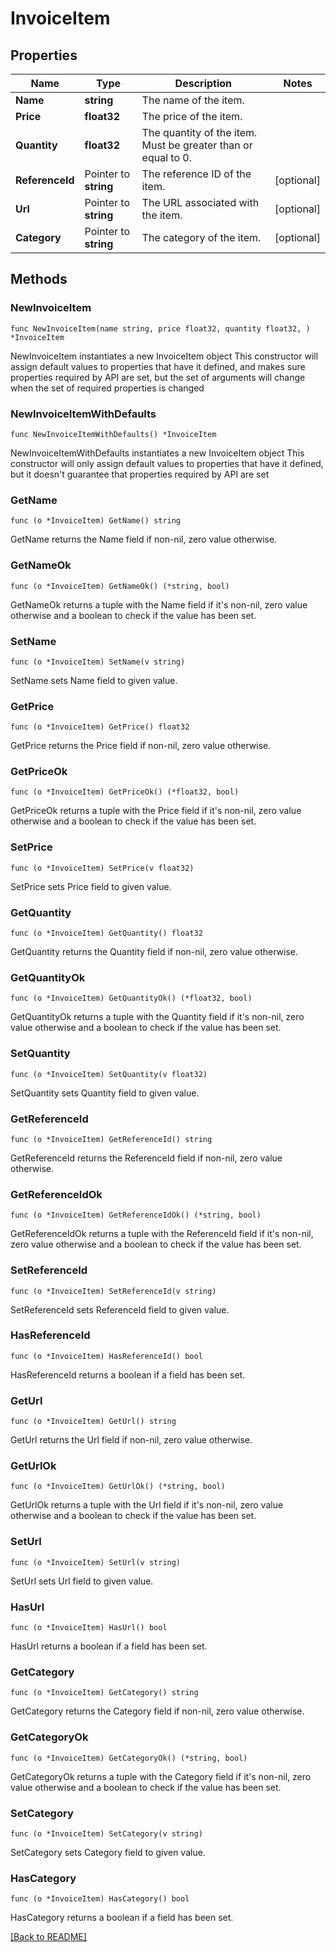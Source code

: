 # InvoiceItem

## Properties

| Name | Type | Description | Notes |
| ------------ | ------------- | ------------- | ------------- |
| **Name** | **string** | The name of the item. |  |
| **Price** | **float32** | The price of the item. |  |
| **Quantity** | **float32** | The quantity of the item. Must be greater than or equal to 0. |  |
| **ReferenceId** | Pointer to **string** | The reference ID of the item. | [optional]  |
| **Url** | Pointer to **string** | The URL associated with the item. | [optional]  |
| **Category** | Pointer to **string** | The category of the item. | [optional]  |

## Methods

### NewInvoiceItem

`func NewInvoiceItem(name string, price float32, quantity float32, ) *InvoiceItem`

NewInvoiceItem instantiates a new InvoiceItem object
This constructor will assign default values to properties that have it defined,
and makes sure properties required by API are set, but the set of arguments
will change when the set of required properties is changed

### NewInvoiceItemWithDefaults

`func NewInvoiceItemWithDefaults() *InvoiceItem`

NewInvoiceItemWithDefaults instantiates a new InvoiceItem object
This constructor will only assign default values to properties that have it defined,
but it doesn't guarantee that properties required by API are set

### GetName

`func (o *InvoiceItem) GetName() string`

GetName returns the Name field if non-nil, zero value otherwise.

### GetNameOk

`func (o *InvoiceItem) GetNameOk() (*string, bool)`

GetNameOk returns a tuple with the Name field if it's non-nil, zero value otherwise
and a boolean to check if the value has been set.

### SetName

`func (o *InvoiceItem) SetName(v string)`

SetName sets Name field to given value.


### GetPrice

`func (o *InvoiceItem) GetPrice() float32`

GetPrice returns the Price field if non-nil, zero value otherwise.

### GetPriceOk

`func (o *InvoiceItem) GetPriceOk() (*float32, bool)`

GetPriceOk returns a tuple with the Price field if it's non-nil, zero value otherwise
and a boolean to check if the value has been set.

### SetPrice

`func (o *InvoiceItem) SetPrice(v float32)`

SetPrice sets Price field to given value.


### GetQuantity

`func (o *InvoiceItem) GetQuantity() float32`

GetQuantity returns the Quantity field if non-nil, zero value otherwise.

### GetQuantityOk

`func (o *InvoiceItem) GetQuantityOk() (*float32, bool)`

GetQuantityOk returns a tuple with the Quantity field if it's non-nil, zero value otherwise
and a boolean to check if the value has been set.

### SetQuantity

`func (o *InvoiceItem) SetQuantity(v float32)`

SetQuantity sets Quantity field to given value.


### GetReferenceId

`func (o *InvoiceItem) GetReferenceId() string`

GetReferenceId returns the ReferenceId field if non-nil, zero value otherwise.

### GetReferenceIdOk

`func (o *InvoiceItem) GetReferenceIdOk() (*string, bool)`

GetReferenceIdOk returns a tuple with the ReferenceId field if it's non-nil, zero value otherwise
and a boolean to check if the value has been set.

### SetReferenceId

`func (o *InvoiceItem) SetReferenceId(v string)`

SetReferenceId sets ReferenceId field to given value.

### HasReferenceId

`func (o *InvoiceItem) HasReferenceId() bool`

HasReferenceId returns a boolean if a field has been set.

### GetUrl

`func (o *InvoiceItem) GetUrl() string`

GetUrl returns the Url field if non-nil, zero value otherwise.

### GetUrlOk

`func (o *InvoiceItem) GetUrlOk() (*string, bool)`

GetUrlOk returns a tuple with the Url field if it's non-nil, zero value otherwise
and a boolean to check if the value has been set.

### SetUrl

`func (o *InvoiceItem) SetUrl(v string)`

SetUrl sets Url field to given value.

### HasUrl

`func (o *InvoiceItem) HasUrl() bool`

HasUrl returns a boolean if a field has been set.

### GetCategory

`func (o *InvoiceItem) GetCategory() string`

GetCategory returns the Category field if non-nil, zero value otherwise.

### GetCategoryOk

`func (o *InvoiceItem) GetCategoryOk() (*string, bool)`

GetCategoryOk returns a tuple with the Category field if it's non-nil, zero value otherwise
and a boolean to check if the value has been set.

### SetCategory

`func (o *InvoiceItem) SetCategory(v string)`

SetCategory sets Category field to given value.

### HasCategory

`func (o *InvoiceItem) HasCategory() bool`

HasCategory returns a boolean if a field has been set.


[[Back to README]](../../README.md)


